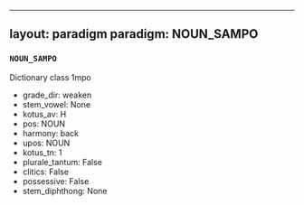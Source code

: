 
---
layout: paradigm
paradigm: NOUN_SAMPO
---
### ` NOUN_SAMPO `

Dictionary class 1mpo
* grade_dir: weaken
* stem_vowel: None
* kotus_av: H
* pos: NOUN
* harmony: back
* upos: NOUN
* kotus_tn: 1
* plurale_tantum: False
* clitics: False
* possessive: False
* stem_diphthong: None
